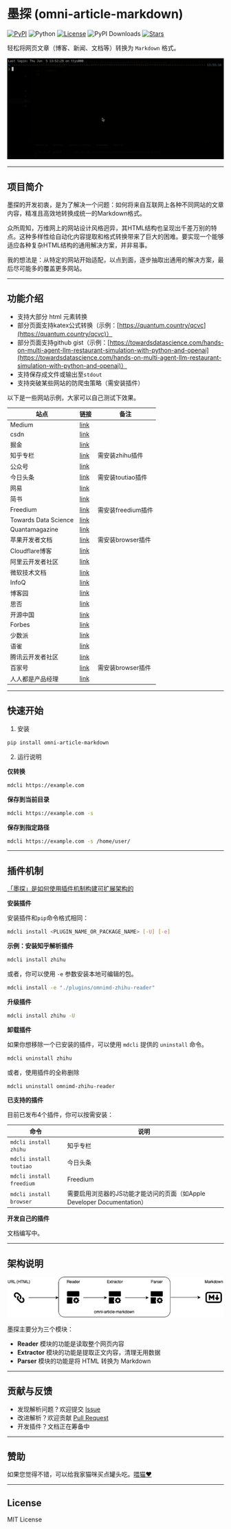 # 墨探 (omni-article-markdown)

[![PyPI](https://img.shields.io/pypi/v/omni-article-markdown)](https://pypi.org/project/omni-article-markdown/)
![Python](https://img.shields.io/pypi/pyversions/omni-article-markdown)
[![License](https://img.shields.io/github/license/caol64/omni-article-markdown)](LICENSE)
![PyPI Downloads](https://img.shields.io/pypi/dm/omni-article-markdown)
[![Stars](https://img.shields.io/github/stars/caol64/omni-article-markdown?style=social)](https://github.com/caol64/omni-article-markdown)

轻松将网页文章（博客、新闻、文档等）转换为 `Markdown` 格式。

![](data/1.gif)

---

## 项目简介
墨探的开发初衷，是为了解决一个问题：如何将来自互联网上各种不同网站的文章内容，精准且高效地转换成统一的Markdown格式。

众所周知，万维网上的网站设计风格迥异，其HTML结构也呈现出千差万别的特点。这种多样性给自动化内容提取和格式转换带来了巨大的困难。要实现一个能够适应各种复杂HTML结构的通用解决方案，并非易事。

我的想法是：从特定的网站开始适配，以点到面，逐步抽取出通用的解决方案，最后尽可能多的覆盖更多网站。

---

## 功能介绍

- 支持大部分 html 元素转换
- 部分页面支持katex公式转换（示例：[https://quantum.country/qcvc](https://quantum.country/qcvc)）
- 部分页面支持github gist（示例：[https://towardsdatascience.com/hands-on-multi-agent-llm-restaurant-simulation-with-python-and-openai](https://towardsdatascience.com/hands-on-multi-agent-llm-restaurant-simulation-with-python-and-openai)）
- 支持保存成文件或输出至`stdout`
- 支持突破某些网站的防爬虫策略（需安装插件）

以下是一些网站示例，大家可以自己测试下效果。

|站点|链接|备注|
--|--|--
|Medium|[link](https://medium.com/perry-street-software-engineering/architectural-linting-for-swift-made-easy-75d7f9f569cd)||
|csdn|[link](https://blog.csdn.net/weixin_41705306/article/details/148787220)||
|掘金|[link](https://juejin.cn/post/7405845617282449462)||
|知乎专栏|[link](https://zhuanlan.zhihu.com/p/1915735485801828475)|需安装zhihu插件|
|公众号|[link](https://mp.weixin.qq.com/s/imHIKy7dqMmpm032eIhIJg)||
|今日头条|[link](https://www.toutiao.com/article/7283050053155947062/)|需安装toutiao插件|
|网易|[link](https://www.163.com/dy/article/K2SPPGSK0514R9KE.html)||
|简书|[link](https://www.jianshu.com/p/20bd2e9b1f03)||
|Freedium|[link](https://freedium.cfd/https://medium.com/@devlink/ai-killed-my-coding-brain-but-im-rebuilding-it-8de7e1618bca)|需安装freedium插件|
|Towards Data Science|[link](https://towardsdatascience.com/hands-on-multi-agent-llm-restaurant-simulation-with-python-and-openai/)||
|Quantamagazine|[link](https://www.quantamagazine.org/matter-vs-force-why-there-are-exactly-two-types-of-particles-20250623/)||
|苹果开发者文档|[link](https://developer.apple.com/documentation/technologyoverviews/adopting-liquid-glass)|需安装browser插件|
|Cloudflare博客|[link](https://blog.cloudflare.com/20-percent-internet-upgrade/)||
|阿里云开发者社区|[link](https://developer.aliyun.com/article/791514)||
|微软技术文档|[link](https://learn.microsoft.com/en-us/dotnet/ai/get-started-app-chat-template)||
|InfoQ|[link](https://www.infoq.com/articles/ai-ml-data-engineering-trends-2025/)||
|博客园|[link](https://www.cnblogs.com/hez2010/p/19097937/runtime-async)||
|思否|[link](https://segmentfault.com/a/1190000047273730)||
|开源中国|[link](https://my.oschina.net/SeaTunnel/blog/18694930)||
|Forbes|[link](https://www.forbes.com/sites/danalexander/2025/10/10/trump-is-now-one-of-americas-biggest-bitcoin-investors/)||
|少数派|[link](https://sspai.com/post/102861)||
|语雀|[link](https://www.yuque.com/yuque/ng1qth/about)||
|腾讯云开发者社区|[link](https://cloud.tencent.com/developer/article/2571935)||
|百家号|[link](https://baijiahao.baidu.com/s?id=1846135703319246634)|需安装browser插件|
|人人都是产品经理|[link](https://www.woshipm.com/data-analysis/6276761.html)||

---

## 快速开始

1. 安装

```sh
pip install omni-article-markdown
```

2. 运行说明

**仅转换**

```sh
mdcli https://example.com
```

**保存到当前目录**

```sh
mdcli https://example.com -s
```

**保存到指定路径**

```sh
mdcli https://example.com -s /home/user/
```

---

## 插件机制

[「墨探」是如何使用插件机制构建可扩展架构的](https://babyno.top/posts/2025/06/a-deep-dive-into-the-extensible-architecture-of-omni-article-markdown/)

**安装插件**

安装插件和`pip`命令格式相同：

```sh
mdcli install <PLUGIN_NAME_OR_PACKAGE_NAME> [-U] [-e]
```

**示例：安装知乎解析插件**

```sh
mdcli install zhihu
```

或者，你可以使用 `-e` 参数安装本地可编辑的包。

```sh
mdcli install -e "./plugins/omnimd-zhihu-reader"
```

**升级插件**

```sh
mdcli install zhihu -U
```

**卸载插件**

如果你想移除一个已安装的插件，可以使用 `mdcli` 提供的 `uninstall` 命令。

```sh
mdcli uninstall zhihu
```

或者，使用插件的全称删除

```sh
mdcli uninstall omnimd-zhihu-reader
```

**已支持的插件**

目前已发布4个插件，你可以按需安装：

| 命令                             | 说明                                                     |
|----------------------------------|----------------------------------------------------------|
| `mdcli install zhihu`              | 知乎专栏 |
| `mdcli install toutiao`            | 今日头条                         |
| `mdcli install freedium`           | Freedium                         |
| `mdcli install browser`           | 需要启用浏览器的JS功能才能访问的页面（如Apple Developer Documentation）                         |

**开发自己的插件**

文档编写中。

---

## 架构说明

![](data/1.jpg)

墨探主要分为三个模块：

- **Reader** 模块的功能是读取整个网页内容
- **Extractor** 模块的功能是提取正文内容，清理无用数据
- **Parser** 模块的功能是将 HTML 转换为 Markdown

---

## 贡献与反馈
- 发现解析问题？欢迎提交 [Issue](https://github.com/caol64/omni-article-markdown/issues)
- 改进解析？欢迎贡献 [Pull Request](https://github.com/caol64/omni-article-markdown/pulls)
- 开发插件？文档正在筹备中

---

## 赞助

如果您觉得不错，可以给我家猫咪买点罐头吃。[喂猫❤️](https://yuzhi.tech/sponsor)

---

## License

MIT License
